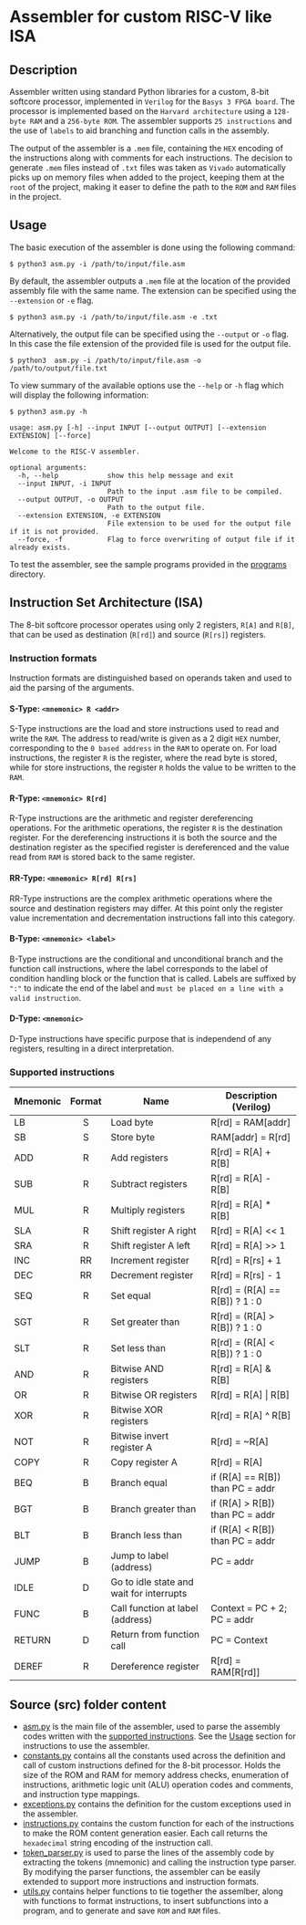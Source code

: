 # Assembler for custom RISC-V like ISA

## Description

Assembler written using standard Python libraries for a custom, 8-bit softcore processor, implemented in `Verilog` for the `Basys 3 FPGA board`. The processor is implemented based on the `Harvard architecture` using a `128-byte RAM` and a `256-byte ROM`. The assembler supports `25 instructions` and the use of `labels` to aid branching and function calls in the assembly.

The output of the assembler is a `.mem` file, containing the `HEX` encoding of the instructions along with comments for each instructions. The decision to generate `.mem` files instead of `.txt` files was taken as `Vivado` automatically picks up on memory files when added to the project, keeping them at the `root` of the project, making it easer to define the path to the `ROM` and `RAM` files in the project.

## Usage

The basic execution of the assembler is done using the following command:

```console
$ python3 asm.py -i /path/to/input/file.asm
```

By default, the assembler outputs a `.mem` file at the location of the provided assembly file with the same name. The extension can be specified using the `--extension` or `-e` flag.

```console
$ python3 asm.py -i /path/to/input/file.asm -e .txt
```

Alternatively, the output file can be specified using the `--output` or `-o` flag. In this case the file extension of the provided file is used for the output file.

```console
$ python3  asm.py -i /path/to/input/file.asm -o /path/to/output/file.txt
```

To view summary of the available options use the `--help` or `-h` flag which will display the following information:

```console
$ python3 asm.py -h

usage: asm.py [-h] --input INPUT [--output OUTPUT] [--extension EXTENSION] [--force]

Welcome to the RISC-V assembler.

optional arguments:
  -h, --help            show this help message and exit
  --input INPUT, -i INPUT
                        Path to the input .asm file to be compiled.
  --output OUTPUT, -o OUTPUT
                        Path to the output file.
  --extension EXTENSION, -e EXTENSION
                        File extension to be used for the output file if it is not provided.
  --force, -f           Flag to force overwriting of output file if it already exists.
```

To test the assembler, see the sample programs provided in the [programs](programs) directory.

## Instruction Set Architecture (ISA)

The 8-bit softcore processor operates using only 2 registers, `R[A]` and `R[B]`, that can be used as destination (`R[rd]`) and source (`R[rs]`) registers.

### Instruction formats

Instruction formats are distinguished based on operands taken and used to aid the parsing of the arguments.

#### **S-Type**: `<mnemonic> R <addr>`

S-Type instructions are the load and store instructions used to read and write the `RAM`. The address to read/write is given as a 2 digit `HEX` number, corresponding to the `0 based address` in the `RAM` to operate on. For load instructions, the register `R` is the register, where the read byte is stored, while for store instructions, the register `R` holds the value to be written to the `RAM`.

#### **R-Type**: `<mnemonic> R[rd]`

R-Type instructions are the arithmetic and register dereferencing operations. For the arithmetic operations, the register `R` is the destination register. For the dereferencing instructions it is both the source and the destination register as the specified register is dereferenced and the value read from `RAM` is stored back to the same register.

#### **RR-Type**: `<mnemonic> R[rd] R[rs]`

RR-Type instructions are the complex arithmetic operations where the source and destination registers may differ. At this point only the register value incrementation and decrementation instructions fall into this category.

#### **B-Type**: `<mnemonic> <label>`

B-Type instructions are the conditional and unconditional branch and the function call instructions, where the label corresponds to the label of condition handling block or the function that is called. Labels are suffixed by `":"` to indicate the end of the label and `must be placed on a line with a valid instruction`.

#### **D-Type**: `<mnemonic>`

D-Type instructions have specific purpose that is independend of any registers, resulting in a direct interpretation.

### Supported instructions

| Mnemonic  | Format| Name                                      |Description (Verilog)              |
| ---       | :---: | ---                                       | ---                               |
| LB        | S     | Load byte                                 | R[rd] = RAM[addr]                 |
| SB        | S     | Store byte                                | RAM[addr] = R[rd]                 |
| ADD       | R     | Add registers                             | R[rd] = R[A] + R[B]               |
| SUB       | R     | Subtract registers                        | R[rd] = R[A] - R[B]               |
| MUL       | R     | Multiply registers                        | R[rd] = R[A] * R[B]               |
| SLA       | R     | Shift register A right                    | R[rd] = R[A] << 1                 |
| SRA       | R     | Shift register A left                     | R[rd] = R[A] >> 1                 |
| INC       | RR    | Increment register                        | R[rd] = R[rs] + 1                 |
| DEC       | RR    | Decrement register                        | R[rd] = R[rs] - 1                 |
| SEQ       | R     | Set equal                                 | R[rd] = (R[A] == R[B]) ? 1 : 0    |
| SGT       | R     | Set greater than                          | R[rd] = (R[A] > R[B]) ? 1 : 0     |
| SLT       | R     | Set less than                             | R[rd] = (R[A] < R[B]) ? 1 : 0     |
| AND       | R     | Bitwise AND registers                     | R[rd] = R[A] & R[B]               |
| OR        | R     | Bitwise OR registers                      | R[rd] = R[A] \| R[B]              |
| XOR       | R     | Bitwise XOR registers                     | R[rd] = R[A] ^ R[B]               |
| NOT       | R     | Bitwise invert register A                 | R[rd] = ~R[A]                     |
| COPY      | R     | Copy register A                           | R[rd] = R[A]                      |
| BEQ       | B     | Branch equal                              | if (R[A] == R[B]) than PC = addr  |
| BGT       | B     | Branch greater than                       | if (R[A] > R[B]) than PC = addr   |
| BLT       | B     | Branch less than                          | if (R[A] < R[B]) than PC = addr   |
| JUMP      | B     | Jump to label (address)                   | PC = addr                         |
| IDLE      | D     | Go to idle state and wait for interrupts  |                                   |
| FUNC      | B     | Call function at label (address)          | Context = PC + 2; PC = addr       |
| RETURN    | D     | Return from function call                 | PC = Context                      |
| DEREF     | R     | Dereference register                      | R[rd] = RAM[R[rd]]                |

## Source (src) folder content
 * [asm.py](src/asm.py) is the main file of the assembler, used to parse the assembly codes written with the [supported instructions](#supported-instructions). See the [Usage](#usage) section for instructions to use the assembler.
 * [constants.py](src/constants.py) contains all the constants used across the definition and call of custom instructions defined for the 8-bit processor. Holds the size of the ROM and RAM for memory address checks, enumeration of instructions, arithmetic logic unit (ALU) operation codes and comments, and instruction type mappings.
 * [exceptions.py](src/exceptions.py) contains the definition for the custom exceptions used in the assembler.
 * [instructions.py](src/instructions.py) contains the custom function for each of the instructions to make the ROM content generation easier. Each call returns the `hexadecimal` string encoding of the instruction call.
 * [token_parser.py](src/token_parser.py) is used to parse the lines of the assembly code by extracting the tokens (mnemonic) and calling the instruction type parser. By modifying the parser functions, the assembler can be easily extended to support more instructions and instruction formats.
 * [utils.py](src/utils.py) contains helper functions to tie together the assemlber, along with functions to format instructions, to insert subfunctions into a program, and to generate and save `ROM` and `RAM` files.
